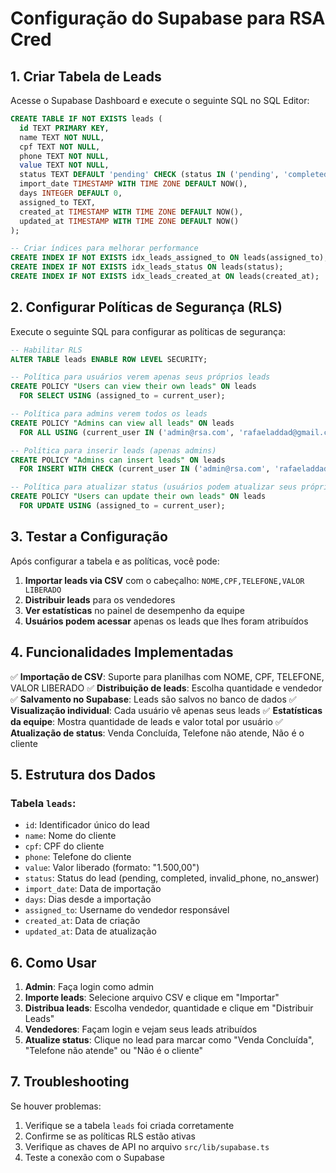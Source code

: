 # Configuração do Supabase para RSA Cred

## 1. Criar Tabela de Leads

Acesse o Supabase Dashboard e execute o seguinte SQL no SQL Editor:

```sql
CREATE TABLE IF NOT EXISTS leads (
  id TEXT PRIMARY KEY,
  name TEXT NOT NULL,
  cpf TEXT NOT NULL,
  phone TEXT NOT NULL,
  value TEXT NOT NULL,
  status TEXT DEFAULT 'pending' CHECK (status IN ('pending', 'completed', 'invalid_phone', 'no_answer')),
  import_date TIMESTAMP WITH TIME ZONE DEFAULT NOW(),
  days INTEGER DEFAULT 0,
  assigned_to TEXT,
  created_at TIMESTAMP WITH TIME ZONE DEFAULT NOW(),
  updated_at TIMESTAMP WITH TIME ZONE DEFAULT NOW()
);

-- Criar índices para melhorar performance
CREATE INDEX IF NOT EXISTS idx_leads_assigned_to ON leads(assigned_to);
CREATE INDEX IF NOT EXISTS idx_leads_status ON leads(status);
CREATE INDEX IF NOT EXISTS idx_leads_created_at ON leads(created_at);
```

## 2. Configurar Políticas de Segurança (RLS)

Execute o seguinte SQL para configurar as políticas de segurança:

```sql
-- Habilitar RLS
ALTER TABLE leads ENABLE ROW LEVEL SECURITY;

-- Política para usuários verem apenas seus próprios leads
CREATE POLICY "Users can view their own leads" ON leads
  FOR SELECT USING (assigned_to = current_user);

-- Política para admins verem todos os leads
CREATE POLICY "Admins can view all leads" ON leads
  FOR ALL USING (current_user IN ('admin@rsa.com', 'rafaeladdad@gmail.com'));

-- Política para inserir leads (apenas admins)
CREATE POLICY "Admins can insert leads" ON leads
  FOR INSERT WITH CHECK (current_user IN ('admin@rsa.com', 'rafaeladdad@gmail.com'));

-- Política para atualizar status (usuários podem atualizar seus próprios leads)
CREATE POLICY "Users can update their own leads" ON leads
  FOR UPDATE USING (assigned_to = current_user);
```

## 3. Testar a Configuração

Após configurar a tabela e as políticas, você pode:

1. **Importar leads via CSV** com o cabeçalho: `NOME,CPF,TELEFONE,VALOR LIBERADO`
2. **Distribuir leads** para os vendedores
3. **Ver estatísticas** no painel de desempenho da equipe
4. **Usuários podem acessar** apenas os leads que lhes foram atribuídos

## 4. Funcionalidades Implementadas

✅ **Importação de CSV**: Suporte para planilhas com NOME, CPF, TELEFONE, VALOR LIBERADO
✅ **Distribuição de leads**: Escolha quantidade e vendedor
✅ **Salvamento no Supabase**: Leads são salvos no banco de dados
✅ **Visualização individual**: Cada usuário vê apenas seus leads
✅ **Estatísticas da equipe**: Mostra quantidade de leads e valor total por usuário
✅ **Atualização de status**: Venda Concluída, Telefone não atende, Não é o cliente

## 5. Estrutura dos Dados

### Tabela `leads`:
- `id`: Identificador único do lead
- `name`: Nome do cliente
- `cpf`: CPF do cliente
- `phone`: Telefone do cliente
- `value`: Valor liberado (formato: "1.500,00")
- `status`: Status do lead (pending, completed, invalid_phone, no_answer)
- `import_date`: Data de importação
- `days`: Dias desde a importação
- `assigned_to`: Username do vendedor responsável
- `created_at`: Data de criação
- `updated_at`: Data de atualização

## 6. Como Usar

1. **Admin**: Faça login como admin
2. **Importe leads**: Selecione arquivo CSV e clique em "Importar"
3. **Distribua leads**: Escolha vendedor, quantidade e clique em "Distribuir Leads"
4. **Vendedores**: Façam login e vejam seus leads atribuídos
5. **Atualize status**: Clique no lead para marcar como "Venda Concluída", "Telefone não atende" ou "Não é o cliente"

## 7. Troubleshooting

Se houver problemas:

1. Verifique se a tabela `leads` foi criada corretamente
2. Confirme se as políticas RLS estão ativas
3. Verifique as chaves de API no arquivo `src/lib/supabase.ts`
4. Teste a conexão com o Supabase 